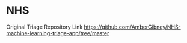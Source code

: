 # NHS
Original Triage Repository Link
https://github.com/AmberGibney/NHS-machine-learning-triage-app/tree/master
